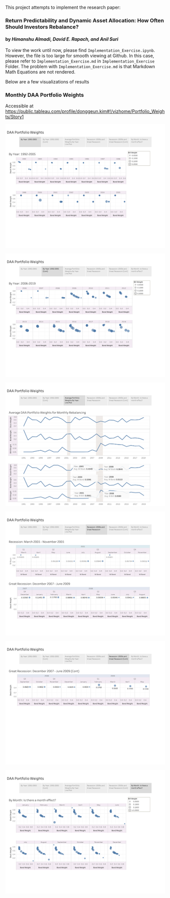 
This project attempts to implement the research paper:
### Return Predictability and Dynamic Asset Allocation: How Often Should Investors Rebalance?
#### by _Himanshu Almadi, David E. Rapach, and Anil Suri_

To view the work until now, please find `Implementation_Exercise.ipynb`.
However, the file is too large for smooth viewing at Github.
In this case, please refer to `Implementation_Exercise.md` in `Implementation_Exercise` Folder.
The problem with `Implementation_Exercise.md` is that Markdown Math Equations are not rendered.

Below are a few visualizations of results

### Monthly DAA Portfolio Weights

Accessible at https://public.tableau.com/profile/donggeun.kim#!/vizhome/Portfolio_Weights/Story1

![image](./image/Story1_1.png)

![image](./image/Story1_2.png)

![image](./image/Story1_3.png)

![image](./image/Story1_4.png)

![image](./image/Story1_5.png)

![image](./image/Story1_6.png)


